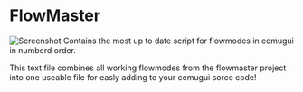 # FlowMaster
![Screenshot](https://github.com/jackrabbit72380/Flowmaster/blob/master/Screenshot.png)
Contains the most up to date script for flowmodes in cemugui in numberd order.

This text file combines all working flowmodes from the flowmaster project into one useable file for easly adding to your cemugui sorce code!
